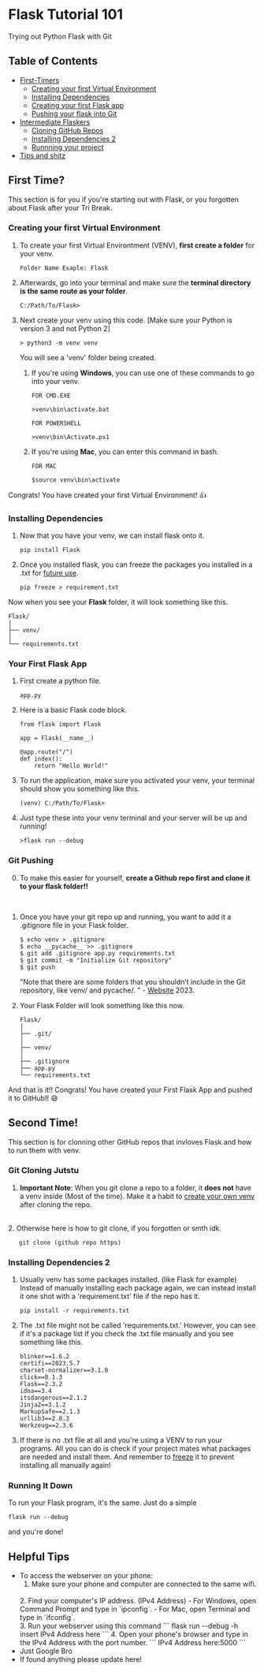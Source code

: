 # Flask Tutorial 101
Trying out Python Flask with Git

## Table of Contents
* [First-Timers](#first-time)
    * [Creating your first Virtual Environment](#creating-your-first-virtual-environment)
    * [Installing Dependencies](#installing-dependencies)
    * [Creating your first Flask app](#your-first-flask-app)
    * [Pushing your flask into Git](#git-pushing)
* [Intermediate Flaskers](#second-time)
    * [Cloning GitHub Repos](#git-cloning-jutstu)
    * [Installing Dependencies 2](#installing-dependencies-2)
    * [Runnning your project](#running-it-down)
* [Tips and shitz](#helpful-tips)

## First Time?
This section is for you if you're starting out with Flask, or you forgotten about Flask after your Tri Break.


### Creating your first Virtual Environment

1. To create your first Virtual Environtment (VENV), **first create a folder** for your venv.

    ```
    Folder Name Exaple: Flask
    ```

2. Afterwards, go into your terminal and make sure the **terminal directory is the same route as your folder**.

    ```
    C:/Path/To/Flask>     
    ```

3. Next create your venv using this code. [Make sure your Python is version 3    and not Python 2]

    ```
    > python3 -m venv venv
    ```

    You will see a 'venv' folder being created.
    <br>

    1. If you're using **Windows**, you can use one of these commands to go into your venv.

        ```
        FOR CMD.EXE
    
        >venv\bin\activate.bat
        ```
        ```
        FOR POWERSHELL

        >venv\bin\Activate.ps1
        ```

    2. If you're using **Mac**, you can enter this command in bash.

        ```
        FOR MAC

        $source venv\bin\activate
        ```

Congrats! You have created your first Virtual Environment! :thumbsup:

### Installing Dependencies

1. Now that you have your venv, we can install flask onto it.

    ```
    pip install Flask
    ```

2. Once you installed flask, you can freeze the packages you installed in a .txt for [future use](#installing-dependencies-2).

    ```
    pip freeze > requirement.txt
    ```

Now when you see your **Flask** folder, it will look something like this.

    Flask/
    │
    ├── venv/
    │
    └── requirements.txt

### Your First Flask App
1. First create a python file.

    ```
    app.py
    ```

2. Here is a basic Flask code block.

    ```
    from flask import Flask

    app = Flask(__name__)

    @app.route("/")
    def index():
        return "Hello World!"
    ```

3. To run the application, make sure you activated your venv, your terminal should show you something like this.

    ```
    (venv) C:/Path/To/Flask>
    ```

4. Just type these into your venv terminal and your server will be up and running!

    ```
    >flask run --debug
    ```

### Git Pushing
0. To make this easier for yourself, **create a Github repo first and clone it to your flask folder!!**
<br>

1. Once you have your git repo up and running, you want to add it a .gitignore file in your Flask folder.

    ```
    $ echo venv > .gitignore
    $ echo __pycache__ >> .gitignore
    $ git add .gitignore app.py requirements.txt
    $ git commit -m "Initialize Git repository"
    $ git push
    ```

    "Note that there are some folders that you shouldn’t include in the Git repository, like venv/ and pycache/. " - [Website](https://realpython.com/flask-by-example-part-1-project-setup/) 2023.
    <br>

2. Your Flask Folder will look something like this now.

    ```
    Flask/
    │
    ├── .git/
    │
    ├── venv/
    │
    ├── .gitignore
    ├── app.py
    └── requirements.txt
    ```

And that is it!! Congrats! You have created your First Flask App and pushed it to GitHub!! :smile:

## Second Time!
This section is for clonning other GitHub repos that invloves Flask and how to run them with venv.

### Git Cloning Jutstu

1. **Important Note**: When you git clone a repo to a folder, it **does not** have a venv inside (Most of the time). Make it a habit to [create your own venv](#creating-your-first-virtual-environment) after cloning the repo.
<br>
2. Otherwise here is how to git clone, if you forgotten or smth idk.

       git clone (github repo https)

### Installing Dependencies 2

1. Usually venv has some packages installed. (like Flask for example) Instead of manually installing each package again, we can instead install it one shot with a 'requirement.txt' file if the repo has it.

    ```
    pip install -r requirements.txt
    ```
2. The .txt file might not be called 'requirements.txt.' However, you can see if it's a package list if you check the .txt file manually and you see something like this.

    ```
    blinker==1.6.2
    certifi==2023.5.7
    charset-normalizer==3.1.0
    click==8.1.3
    Flask==2.3.2
    idna==3.4
    itsdangerous==2.1.2
    Jinja2==3.1.2
    MarkupSafe==2.1.3
    urllib3==2.0.3
    Werkzeug==2.3.6
    ```

3. If there is no .txt file at all and you're using a VENV to run your programs. All you can do is check if your project mates what packages are needed and install them. And remember to [freeze](#installing-dependencies) it to prevent installing all manually again!

### Running It Down
To run your Flask program, it's the same. Just do a simple
```
flask run --debug
```
and you're done!

## Helpful Tips
-  To access the webserver on your phone:
    1. Make sure your phone and computer are connected to the same wifi.
    <br>
    2. Find your computer's IP address. (IPv4 Address)
        - For Windows, open Command Prompt and type in `ipconfig`.
        - For Mac, open Terminal and type in `ifconfig`.
        <br>
    3. Run your webserver using this command
        ```
        flask run --debug -h insert IPv4 Address here
        ```
    4. Open your phone's browser and type in the IPv4 Address with the port number.
        ```
        IPv4 Address here:5000
        ```
    <br>
- Just Google Bro
- If found anything please update here!

